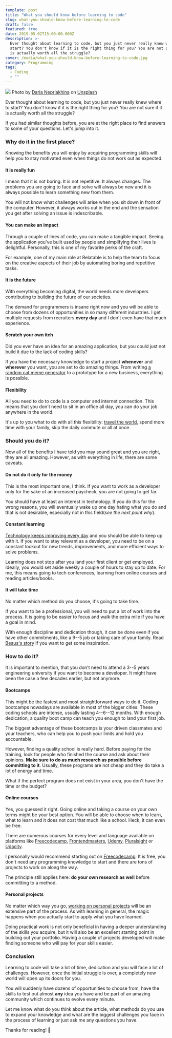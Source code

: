 ```yaml
---
template: post
title: "What you should know before learning to code"
slug: what-you-should-know-before-learning-to-code
draft: false
featured: true
date: 2019-05-02T15:00:00.000Z
description: >-
  Ever thought about learning to code, but you just never really knew where to
  start? You don't know if it is the right thing for you? You are not sure if it
  is actually worth all the struggle?
cover: /media/what-you-should-know-before-learning-to-code.jpg
category: Programming
tags:
  - Coding
  - ""
---
```


![](/media/what-you-should-know-before-learning-to-code-cover.jpg)
Photo by [Daria Nepriakhina](https://unsplash.com/photos/i5iIhHSAtp4?utm_source=unsplash&utm_medium=referral&utm_content=creditCopyText) on [Unsplash](https://unsplash.com/search/photos/person-using-macbook?utm_source=unsplash&utm_medium=referral&utm_content=creditCopyText)

Ever thought about learning to code, but you just never really knew where to start? You don't know if it is the right thing for you? You are not sure if it is actually worth all the struggle?

If you had similar thoughts before, you are at the right place to find answers to some of your questions. Let's jump into it.

### Why do it in the first place?

Knowing the benefits you will enjoy by acquiring programming skills will help you to stay motivated even when things do not work out as expected.

#### It is really fun

I mean that it is not boring. It is not repetitive. It always changes. The problems you are going to face and solve will always be new and it is always possible to learn something new from them.

You will not know what challenges will arise when you sit down in front of the computer. However, it always works out in the end and the sensation you get after solving an issue is indescribable.

#### You can make an impact

Through a couple of lines of code, you can make a tangible impact. Seeing the application you've built used by people and simplifying their lives is delightful. Personally, this is one of my favorite perks of the craft.

For example, one of my main role at Relatable is to help the team to focus on the creative aspects of their job by automating boring and repetitive tasks.

#### It is the future

With everything becoming digital, the world needs more developers contributing to building the future of our societies.

The demand for programmers is insane right now and you will be able to choose from dozens of opportunities in so many different industries. I get multiple requests from recruiters **every day** and I don't even have that much experience.

#### Scratch your own itch

Did you ever have an idea for an amazing application, but you could just not build it due to the lack of coding skills?

If you have the necessary knowledge to start a project **whenever** and **wherever** you want, you are set to do amazing things. From writing [a random cat meme generator](https://imgflip.com/memegenerator/51389299/Random-Cat) to a prototype for a new business, everything is possible.

#### Flexibility

All you need to do to code is a computer and internet connection. This means that you don't need to sit in an office all day, you can do your job anywhere in the world.

It's up to you what to do with all this flexibility: [travel the world](https://remoteyear.com/), spend more time with your family, skip the daily commute or all at once.

### Should you do it?

Now all of the benefits I have told you may sound great and you are right, they are all amazing. However, as with everything in life, there are some caveats.

#### Do not do it only for the money

This is the most important one, I think. If you want to work as a developer only for the sake of an increased paycheck, you are not going to get far.

You should have at least an interest in technology. If you do this for the wrong reasons, you will eventually wake up one day hating what you do and that is not desirable, especially not in this field(_see the next point why_).

#### Constant learning

[Technology keeps improving every day](https://hackernoon.com/how-it-feels-to-learn-javascript-in-2016-d3a717dd577f) and you should be able to keep up with it. If you want to stay relevant as a developer, you need to be on a constant lookout for new trends, improvements, and more efficient ways to solve problems.

Learning does not stop after you land your first client or get employed. Ideally, you would set aside weekly a couple of hours to stay up to date. For me, this means going to tech conferences, learning from online courses and reading articles/books.

#### It will take time

No matter which method do you choose, it's going to take time.

If you want to be a professional, you will need to put a lot of work into the process. It is going to be easier to focus and walk the extra mile if you have a goal in mind.

With enough discipline and dedication though, it can be done even if you have other commitments, like a 9--5 job or taking care of your family. Read [Beaus's story](https://medium.freecodecamp.org/how-i-got-a-second-degree-and-earned-5-developer-certifications-in-just-one-year-while-working-and-2b902ee291ab) if you want to get some inspiration.

### How to do it?

It is important to mention, that you don't need to attend a 3--5 years engineering university if you want to become a developer. It might have been the case a few decades earlier, but not anymore.

#### Bootcamps

This might be the fastest and most straightforward ways to do it. Coding bootcamps nowadays are available in most of the bigger cities. These coding schools are intense, usually lasting 4--6--12 months. With enough dedication, a quality boot camp can teach you enough to land your first job.

The biggest advantage of these bootcamps is your driven classmates and your teachers, who can help you to push your limits and hold you accountable.

However, finding a quality school is really hard. Before paying for the training, look for people who finished the course and ask about their opinions. **Make sure to do as much research as possible before committing to it**. Usually, these programs are not cheap and they do take a lot of energy and time.

What if the perfect program does not exist in your area, you don't have the time or the budget?

#### Online courses

Yes, you guessed it right. Going online and taking a course on your own terms might be your best option. You will be able to choose when to learn, what to learn and it does not cost that much like a school. Heck, it can even be free.

There are numerous courses for every level and language available on platforms like [Freecodecamp](https://www.freecodecamp.org/), [Frontendmasters](http://frontendmasters.com), [Udemy](https://www.udemy.com/the-complete-web-development-bootcamp/), [Pluralsight](https://www.pluralsight.com/) or [Udacity](https://eu.udacity.com/).

I personally would recommend starting out on [Freecodecamp](https://www.freecodecamp.org/). It is free, you don't need any programming knowledge to start and there are tons of projects to work on along the way.

The principle still applies here: **do your own research as well** before committing to a method.

#### Personal projects

No matter which way you go, [working on personal projects](https://flaviocopes.com/sample-app-ideas/) will be an extensive part of the process. As with learning in general, the magic happens when you actually start to apply what you have learned.

Doing practical work is not only beneficial in having a deeper understanding of the skills you acquire, but it will also be an excellent starting point in building out your portfolio. Having a couple of projects developed will make finding someone who will pay for your skills easier.

### Conclusion

Learning to code will take a lot of time, dedication and you will face a lot of challenges. However, once the initial struggle is over, a completely new world will open up its doors for you.

You will suddenly have dozens of opportunities to choose from, have the skills to test out almost **any** idea you have and be part of an amazing community which continues to evolve every minute.

Let me know what do you think about the article, what methods do you use to expand your knowledge and what are the biggest challenges you face in the process of learning or just ask me any questions you have.

Thanks for reading! 🙏
